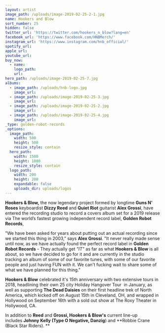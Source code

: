 ```yaml
---
layout: artist
image_path: /uploads/image-2019-02-25-2-1.jpg
name: Hookers and Blow
sort_number: 25
hidden: false
twitter_url: 'https://twitter.com/hookers_n_blow?lang=en'
facebook_url: 'https://www.facebook.com/HNBMerch/'
instagram_url: 'https://www.instagram.com/hnb_official/'
spotify_url:
apple_url:
youtube_url:
buy_now:
  - name:
    logo_path:
    url:
hero_path: /uploads/image-2019-02-25-7.jpg
albums:
  - image_path: /uploads/hnb-logo.jpg
    image_url:
  - image_path: /uploads/image-2019-02-25-3.jpg
    image_url:
  - image_path: /uploads/image-2019-02-25-2.jpg
    image_url:
  - image_path: /uploads/image-2019-02-25-4.jpg
    image_url:
_type: golden-robot-records
_options:
  image_path:
    width: 500
    height: 500
    resize_style: contain
  hero_path:
    width: 1500
    height: 1000
    resize_style: contain
  logo_path:
    width: 200
    height: 200
    expandable: false
    uploads_dir: uploads/logos
---
```


**Hookers & Blow,** the now legendary project formed by longtime **Guns N' Roses** keyboardist **Dizzy Reed** and **Quiet Riot** guitarist **Alex Grossi**, have entered the recording studio to record a covers album set for a 2019 release via The world’s fastest growing independent record label, **Golden Robot Records**, 

"We have been asked for years about putting out an actual recording since we started this thing in 2003," says **Alex Grossi**. "It never really made sense until now, as we have actually found the perfect record label in **Golden Robot Records** - They actually get *"IT"* as far as what **Hookers & Blow** is all about, so we have decided to go for it and are currently in the studio tracking an album of some of our favorite tunes, with some of our favorite people and just having FUN with it. We can't fucking wait to share some of what we have planned for this thing."

**Hookers & Blow** celebrated it's 15th anniversary with two extensive tours in 2018, headlining their own 25 city Holiday Hangover Tour  in January, as well as supporting **The Dead Daisies** on their first headline trek of North America, which kicked off on August 15th in Cleveland, OH, and wrapped in Hollywood on September 16th with a sold out show at The Roxy Theater in Hollywood, CA.

In addition to **Reed** and **Grossi, Hookers & Blow's** current line-up includes **Johnny Kelly (Type O Negative, Danzig**) and **Robbie Crane (Black Star Riders). **